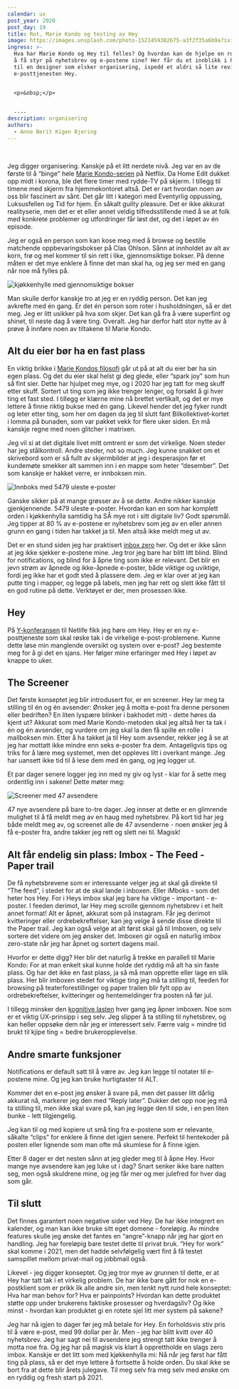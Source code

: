 ```yaml
---
calendar: ux
post_year: 2020
post_day: 19
title: Rot, Marie Kondo og testing av Hey
image: https://images.unsplash.com/photo-1521459382675-a3f2f35a6b9a?ixid=MXwxMjA3fDB8MHxwaG90by1wYWdlfHx8fGVufDB8fHw%3D&ixlib=rb-1.2.1&auto=format&fit=crop&w=1575&q=80
ingress: >-
  Hva har Marie Kondo og Hey til felles? Og hvordan kan de hjelpe en rotete sjel
  å få styr på nyhetsbrev og e-postene sine? Her får du et innblikk i hverdagen
  til en designer som elsker organisering, ispedd et aldri så lite review av
  e-posttjenesten Hey.


  <p>&nbsp;</p>


  ----
description: organisering
authors:
  - Anne Berit Kigen Bjering
---
```

<p>&nbsp;</p>

Jeg digger organisering. Kanskje på et litt nerdete nivå. Jeg var en av de første til å “binge” hele [Marie Kondo-serien](https://www.youtube.com/watch?v=WvyeapVBLWY&feature=emb_logo&ab_channel=Netflix) på Netflix. Da Home Edit dukket opp midt i korona, ble det flere timer med rydde-TV på skjerm. I tillegg til timene med skjerm fra hjemmekontoret altså. Det er rart hvordan noen av oss blir fascinert av sånt. Det går litt i kategori med Eventyrlig oppussing, Luksusfellen og Tid for hjem. En såkalt guilty pleasure. Det er ikke akkurat realityserie, men det er et eller annet veldig tilfredsstillende med å se at folk med konkrete problemer og utfordringer får løst det, og det i løpet av én episode.

Jeg er også en person som kan kose meg med å browse og bestille matchende oppbevaringsbokser på Clas Ohlson. Sånn at innholdet av alt av korn, frø og mel kommer til sin rett i like, gjennomsiktige bokser. På denne måten er det mye enklere å finne det man skal ha, og jeg ser med en gang når noe må fylles på. 

![kjøkkenhylle med gjennomsiktige bokser](https://i.ibb.co/Brn5c8V/IMG-5836.jpg)

Man skulle derfor kanskje tro at jeg er en ryddig person. Det kan jeg avkrefte med én gang. Er det én person som roter i husholdningen, så er det meg. Jeg er litt usikker på hva som skjer. Det kan gå fra å være superfint og shinet, til neste dag å være ting. Overalt. Jeg har derfor hatt stor nytte av å prøve å innføre noen av tiltakene til Marie Kondo.

## Alt du eier bør ha en fast plass

En viktig brikke i [Marie Kondos filosofi](https://konmari.com/how-to-eliminate-clutter/) går ut på at alt du eier bør ha sin egen plass. Og det du eier skal helst gi deg glede, eller “spark joy” som hun så fint sier. Dette har hjulpet meg mye, og i 2020 har jeg tatt for meg skuff etter skuff. Sortert ut ting som jeg ikke trenger lenger, og forsøkt å gi hver ting et fast sted. I tillegg er klærne mine nå brettet vertikalt, og det er mye lettere å finne riktig bukse med én gang. Likevel hender det jeg fyker rundt og leter etter ting, som her om dagen da jeg til slutt fant Bilkollektivet-kortet i lomma på bunaden, som var pakket vekk for flere uker siden. En må kanskje regne med noen glitcher i matrixen. 

Jeg vil si at det digitale livet mitt omtrent er som det virkelige. Noen steder har jeg stålkontroll. Andre steder, not so much. Jeg kunne snakket om et skrivebord som er så fullt av skjermbilder at jeg i desperasjon før et kundemøte smekker alt sammen inn i en mappe som heter “desember”. Det som kanskje er hakket verre, er innboksen min.

![Innboks med 5479 uleste e-poster](https://i.ibb.co/jWTLLC9/innboksen.png) 

Ganske sikker på at mange grøsser av å se dette. Andre nikker kanskje gjenkjennende. 5479 uleste e-poster. Hvordan kan en som har komplett orden i kjøkkenhylla samtidig ha SÅ mye rot i sitt digitale liv? Godt spørsmål. Jeg tipper at 80 % av e-postene er nyhetsbrev som jeg av en eller annen grunn en gang i tiden har takket ja til. Men altså ikke meldt meg ut av. 

Det er en stund siden jeg har praktisert [inbox zero](https://medium.com/@nicoespeon/manage-your-e-mails-with-the-inbox-zero-method-655c501904d0) her. Og det er ikke sånn at jeg ikke sjekker e-postene mine. Jeg tror jeg bare har blitt litt blind. Blind for notifications, og blind for å åpne ting som ikke er relevant. Det blir en jevn strøm av åpnede og ikke-åpnede e-poster, både viktige og uviktige, fordi jeg ikke har et godt sted å plassere dem. Jeg er klar over at jeg kan putte ting i mapper, og legge på labels, men jeg har rett og slett ikke fått til en god rutine på dette. Verktøyet er der, men prosessen ikke. 

## Hey

På [Y-konferansen](https://www.y-oslo.com/) til Netlife fikk jeg høre om Hey. Hey er en ny e-posttjeneste som skal røske tak i de virkelige e-post-problemene. Kunne dette løse min manglende oversikt og system over e-post? Jeg bestemte meg for å gi det en sjans. Her følger mine erfaringer med Hey i løpet av knappe to uker. 

## The Screener

Det første konseptet jeg blir introdusert for, er en screener. Hey lar meg ta stilling til én og én avsender: Ønsker jeg å motta e-post fra denne personen eller bedriften? En liten lyspære blinker i bakhodet mitt - dette høres da kjent ut? Akkurat som med Marie Kondo-metoden skal jeg altså her ta tak i én og én avsender, og vurdere om jeg skal la den få spille en rolle i mailboksen min. Etter å ha takket ja til Hey som avsender, rekker jeg å se at jeg har mottatt ikke mindre enn seks e-poster fra dem. Antageligvis tips og triks for å lære meg systemet, men det oppleves litt i overkant mange. Jeg har uansett ikke tid til å lese dem med én gang, og jeg logger ut.

Et par dager senere logger jeg inn med ny giv og lyst - klar for å sette meg ordentlig inn i sakene! Dette møter meg:

![Screener med 47 avsendere](https://i.ibb.co/hsmB0Fs/8-dager-igjen.png)

47 nye avsendere på bare to-tre dager. Jeg innser at dette er en glimrende mulighet til å få meldt meg av en haug med nyhetsbrev. På kort tid har jeg både meldt meg av, og screenet alle de 47 avsenderne - noen ønsker jeg å få e-poster fra, andre takker jeg rett og slett nei til. Magisk!

## Alt får endelig sin plass: Imbox - The Feed - Paper trail

De få nyhetsbrevene som er interessante velger jeg at skal gå direkte til “The feed”, i stedet for at de skal lande i inboxen. Eller iMboks - som det heter hos Hey. For i Heys imbox skal jeg bare ha viktige - important - e-poster. I feeden derimot, lar Hey meg scrolle gjennom nyhetsbrev i et helt annet format! Alt er åpnet, akkurat som på instagram. Får jeg derimot kvitteringer eller ordrebekreftelser, kan jeg velge å sende disse direkte til the Paper trail. Jeg kan også velge at alt først skal gå til Imboxen, og selv sortere det videre om jeg ønsker det. Imboxen gir også en naturlig imbox zero-state når jeg har åpnet og sortert dagens mail.

Hvorfor er dette digg? Her blir det naturlig å trekke en parallell til Marie Kondo: For at man enkelt skal kunne holde det ryddig må alt ha sin faste plass. Og har det ikke en fast plass, ja så må man opprette eller lage en slik plass. Her blir imboxen stedet for viktige ting jeg må ta stilling til, feeden for browsing på teaterforestillinger og paper trailen blir fylt opp av ordrebekreftelser, kvitteringer og hentemeldinger fra posten nå før jul.

I tillegg minsker den [kognitive lasten](https://medium.com/design-signals/cognitive-psychology-in-ux-minimising-the-cognitive-load-d97ad8e3115b) hver gang jeg åpner imboxen. Noe som er et viktig UX-prinsipp i seg selv. Jeg slipper å ta stilling til nyhetsbrev, og kan heller oppsøke dem når jeg er interessert selv. Færre valg = mindre tid brukt til kjipe ting = bedre brukeropplevelse.

## Andre smarte funksjoner

Notifications er default satt til å være av. Jeg kan legge til notater til e-postene mine. Og jeg kan bruke hurtigtaster til ALT.

Kommer det en e-post jeg ønsker å svare på, men det passer litt dårlig akkurat nå, markerer jeg den med “Reply later”. Dukker det opp noe jeg må ta stilling til, men ikke skal svare på, kan jeg legge den til side, i en pen liten bunke - lett tilgjengelig.

Jeg kan til og med kopiere ut små ting fra e-postene som er relevante, såkalte “clips” for enklere å finne det igjen senere. Perfekt til hentekoder på posten eller lignende som man ofte må skumlese for å finne igjen.

Etter 8 dager er det nesten sånn at jeg gleder meg til å åpne Hey. Hvor mange nye avsendere kan jeg luke ut i dag? Snart senker ikke bare natten seg, men også skuldrene mine, og jeg får mer og mer julefred for hver dag som går.

## Til slutt

Det finnes garantert noen negative sider ved Hey. De har ikke integrert en kalender, og man kan ikke bruke sitt eget domene - foreløpig. Av mindre features skulle jeg ønske det fantes en “angre”-knapp når jeg har gjort en handling. Jeg har foreløpig bare testet dette til privat bruk. “Hey for work” skal komme i 2021, men det hadde selvfølgelig vært fint å få testet samspillet mellom privat-mail og jobbmail også.

Likevel - jeg digger konseptet. Og jeg tror mye av grunnen til dette, er at Hey har tatt tak i et virkelig problem. De har ikke bare gått for nok en e-postklient som er prikk lik alle andre sin, men tenkt nytt rund hele konseptet: Hva har man behov for? Hva er painpoints? Hvordan kan dette produktet støtte opp under brukerens faktiske prosesser og hverdagsliv? Og ikke minst - hvordan kan produktet gi en rotete sjel litt mer system på sakene?

Jeg har nå igjen to dager før jeg må betale for Hey. En forholdsvis stiv pris til å være e-post, med 99 dollar per år. Men - jeg har blitt kvitt over 40 nyhetsbrev. Jeg har sagt nei til avsendere jeg strengt tatt ikke trenger å motta noe fra. Og jeg har på magisk vis klart å opprettholde en slags zero imbox. Kanskje er det litt som med kjøkkenhylla mi: Nå når jeg først har fått ting på plass, så er det mye lettere å fortsette å holde orden. Du skal ikke se bort fra at dette blir årets julegave. Til meg selv fra meg selv med ønske om en ryddig og fresh start på 2021.

